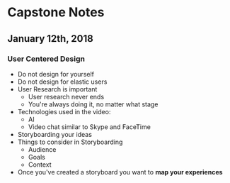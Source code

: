 # Capstone Notes

## January 12th, 2018

### User Centered Design

- Do not design for yourself
- Do not design for elastic users
- User Research is important
  - User research never ends
  - You're always doing it, no matter what stage
- Technologies used in the video:
  - AI
  - Video chat similar to Skype and FaceTime
- Storyboarding your ideas
- Things to consider in Storyboarding
  - Audience
  - Goals
  - Context
- Once you've created a storyboard you want to **map your experiences**
